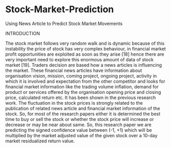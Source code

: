 # Stock-Market-Prediction
Using News Article to Predict Stock Market Movements 

INTRODUCTION

The stock market follows very random walk and is dynamic because of this instability the price of stock has very complex behaviour, in financial market profit opportunities are exploited as soon as they arise [18] hence there are very important need to explore this enormous amount of data of stock market [19]. Traders decision are based how a news articles is influencing the market. These financial news articles have information about organisation vision, mission, coming project, ongoing project, activity in which it is involved and expectation from the other competitor and looks for financial market information like the trading volume inflation, demand for product or services offered by the organisation opening price and closing price, calculated return etc. It has been shown in the previous research work. The fluctuation in the stock prices is strongly related to the publication of related news article and financial market information of the stock. So, for most of the research papers either it is determined the best time to buy or sell the stock or whether the stock price will increase or decrease or may be near about same. So, this research paper we are predicting the signed confidence value between (-1, +1) which will be multiplied by the market adjusted value of the given stock over a 10-day market residualized return value.
